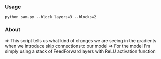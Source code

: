 ### Usage

`python sam.py --block_layers=3 --blocks=2`

### About
 
=> This script tells us what kind of changes we are seeing in the gradients when we introduce skip connections to our model
=> For the model I'm simply using a stack of FeedForward layers with ReLU activation function
